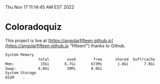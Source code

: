 Thu Nov 17 11:14:45 AM EST 2022

# Coloradoquiz


This project is live at [https://angularfifteen.github.io](https://angularfifteen.github.io "fifteen!") thanks to Github.

```bash
System Memory
               total        used        free      shared  buff/cache   available
Mem:            15Gi       6.7Gi       673Mi       1.0Gi       7.9Gi       7.2Gi
Swap:          8.0Gi        39Mi       8.0Gi
System Storage
652M	.
```
